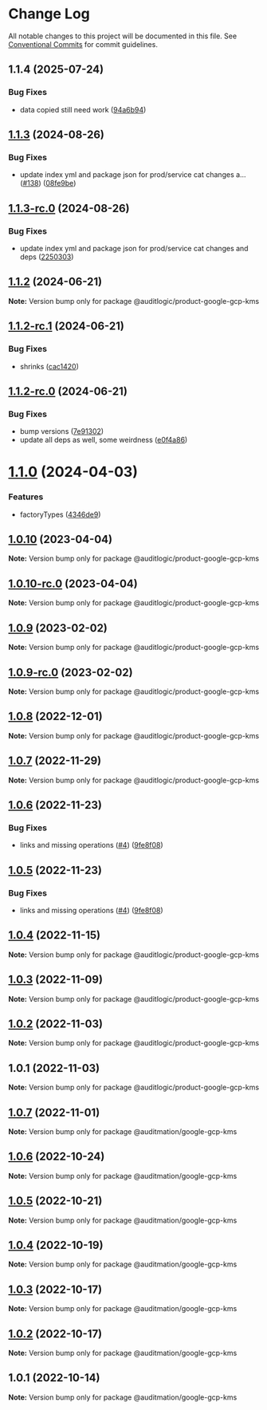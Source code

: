 # Change Log

All notable changes to this project will be documented in this file.
See [Conventional Commits](https://conventionalcommits.org) for commit guidelines.

## 1.1.4 (2025-07-24)


### Bug Fixes

* data copied still need work ([94a6b94](https://github.com/zerobias-org/product/commit/94a6b942fb0516367548599d739529536132755a))





## [1.1.3](https://github.com/auditlogic/product/compare/@auditlogic/product-google-gcp-kms@1.1.2...@auditlogic/product-google-gcp-kms@1.1.3) (2024-08-26)


### Bug Fixes

* update index yml and package json for prod/service cat changes a… ([#138](https://github.com/auditlogic/product/issues/138)) ([08fe9be](https://github.com/auditlogic/product/commit/08fe9beb1c8457462a19bc69caa02e6212d97e1a))





## [1.1.3-rc.0](https://github.com/auditlogic/product/compare/@auditlogic/product-google-gcp-kms@1.1.2...@auditlogic/product-google-gcp-kms@1.1.3-rc.0) (2024-08-26)


### Bug Fixes

* update index yml and package json for prod/service cat changes and deps ([2250303](https://github.com/auditlogic/product/commit/225030363a363608240135b7ebed386b28f01e4b))





## [1.1.2](https://github.com/auditlogic/product/compare/@auditlogic/product-google-gcp-kms@1.1.2-rc.1...@auditlogic/product-google-gcp-kms@1.1.2) (2024-06-21)

**Note:** Version bump only for package @auditlogic/product-google-gcp-kms





## [1.1.2-rc.1](https://github.com/auditlogic/product/compare/@auditlogic/product-google-gcp-kms@1.1.2-rc.0...@auditlogic/product-google-gcp-kms@1.1.2-rc.1) (2024-06-21)


### Bug Fixes

* shrinks ([cac1420](https://github.com/auditlogic/product/commit/cac14200fefcd8183ab69fe89a47bd3f70f563e9))





## [1.1.2-rc.0](https://github.com/auditlogic/product/compare/@auditlogic/product-google-gcp-kms@1.1.0...@auditlogic/product-google-gcp-kms@1.1.2-rc.0) (2024-06-21)


### Bug Fixes

* bump versions ([7e91302](https://github.com/auditlogic/product/commit/7e913023b8b312150ed7762c32fbbe616be71de5))
* update all deps as well, some weirdness ([e0f4a86](https://github.com/auditlogic/product/commit/e0f4a864714e2d3de6bbf3da014d5312fe53be2f))





# [1.1.0](https://github.com/auditlogic/product/compare/@auditlogic/product-google-gcp-kms@1.0.10...@auditlogic/product-google-gcp-kms@1.1.0) (2024-04-03)


### Features

* factoryTypes ([4346de9](https://github.com/auditlogic/product/commit/4346de92693aee892fccf725338ffc7b80ab182b))





## [1.0.10](https://github.com/auditlogic/product/compare/@auditlogic/product-google-gcp-kms@1.0.9...@auditlogic/product-google-gcp-kms@1.0.10) (2023-04-04)

**Note:** Version bump only for package @auditlogic/product-google-gcp-kms





## [1.0.10-rc.0](https://github.com/auditlogic/product/compare/@auditlogic/product-google-gcp-kms@1.0.9...@auditlogic/product-google-gcp-kms@1.0.10-rc.0) (2023-04-04)

**Note:** Version bump only for package @auditlogic/product-google-gcp-kms





## [1.0.9](https://github.com/auditlogic/product/compare/@auditlogic/product-google-gcp-kms@1.0.8...@auditlogic/product-google-gcp-kms@1.0.9) (2023-02-02)

**Note:** Version bump only for package @auditlogic/product-google-gcp-kms





## [1.0.9-rc.0](https://github.com/auditlogic/product/compare/@auditlogic/product-google-gcp-kms@1.0.8...@auditlogic/product-google-gcp-kms@1.0.9-rc.0) (2023-02-02)

**Note:** Version bump only for package @auditlogic/product-google-gcp-kms





## [1.0.8](https://github.com/auditlogic/product/compare/@auditlogic/product-google-gcp-kms@1.0.7...@auditlogic/product-google-gcp-kms@1.0.8) (2022-12-01)

**Note:** Version bump only for package @auditlogic/product-google-gcp-kms





## [1.0.7](https://github.com/auditlogic/product/compare/@auditlogic/product-google-gcp-kms@1.0.6...@auditlogic/product-google-gcp-kms@1.0.7) (2022-11-29)

**Note:** Version bump only for package @auditlogic/product-google-gcp-kms





## [1.0.6](https://github.com/auditlogic/product/compare/@auditlogic/product-google-gcp-kms@1.0.4...@auditlogic/product-google-gcp-kms@1.0.6) (2022-11-23)


### Bug Fixes

* links and missing operations ([#4](https://github.com/auditlogic/product/issues/4)) ([9fe8f08](https://github.com/auditlogic/product/commit/9fe8f08fe7c57fdb79f991ac35bd6ac2e7dcad38))





## [1.0.5](https://github.com/auditlogic/product/compare/@auditlogic/product-google-gcp-kms@1.0.4...@auditlogic/product-google-gcp-kms@1.0.5) (2022-11-23)


### Bug Fixes

* links and missing operations ([#4](https://github.com/auditlogic/product/issues/4)) ([9fe8f08](https://github.com/auditlogic/product/commit/9fe8f08fe7c57fdb79f991ac35bd6ac2e7dcad38))





## [1.0.4](https://github.com/auditlogic/product/compare/@auditlogic/product-google-gcp-kms@1.0.3...@auditlogic/product-google-gcp-kms@1.0.4) (2022-11-15)

**Note:** Version bump only for package @auditlogic/product-google-gcp-kms





## [1.0.3](https://github.com/auditlogic/product/compare/@auditlogic/product-google-gcp-kms@1.0.2...@auditlogic/product-google-gcp-kms@1.0.3) (2022-11-09)

**Note:** Version bump only for package @auditlogic/product-google-gcp-kms





## [1.0.2](https://github.com/auditlogic/product/compare/@auditlogic/product-google-gcp-kms@1.0.1...@auditlogic/product-google-gcp-kms@1.0.2) (2022-11-03)

**Note:** Version bump only for package @auditlogic/product-google-gcp-kms





## 1.0.1 (2022-11-03)

**Note:** Version bump only for package @auditlogic/product-google-gcp-kms





## [1.0.7](https://github.com/auditmation/store-content/compare/@auditmation/google-gcp-kms@1.0.6...@auditmation/google-gcp-kms@1.0.7) (2022-11-01)

**Note:** Version bump only for package @auditmation/google-gcp-kms





## [1.0.6](https://github.com/auditmation/store-content/compare/@auditmation/google-gcp-kms@1.0.5...@auditmation/google-gcp-kms@1.0.6) (2022-10-24)

**Note:** Version bump only for package @auditmation/google-gcp-kms





## [1.0.5](https://github.com/auditmation/store-content/compare/@auditmation/google-gcp-kms@1.0.4...@auditmation/google-gcp-kms@1.0.5) (2022-10-21)

**Note:** Version bump only for package @auditmation/google-gcp-kms





## [1.0.4](https://github.com/auditmation/store-content/compare/@auditmation/google-gcp-kms@1.0.3...@auditmation/google-gcp-kms@1.0.4) (2022-10-19)

**Note:** Version bump only for package @auditmation/google-gcp-kms





## [1.0.3](https://github.com/auditmation/store-content/compare/@auditmation/google-gcp-kms@1.0.2...@auditmation/google-gcp-kms@1.0.3) (2022-10-17)

**Note:** Version bump only for package @auditmation/google-gcp-kms





## [1.0.2](https://github.com/auditmation/store-content/compare/@auditmation/google-gcp-kms@1.0.1...@auditmation/google-gcp-kms@1.0.2) (2022-10-17)

**Note:** Version bump only for package @auditmation/google-gcp-kms





## 1.0.1 (2022-10-14)

**Note:** Version bump only for package @auditmation/google-gcp-kms
